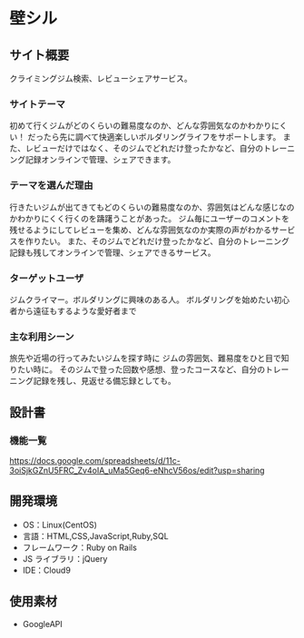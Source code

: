 # 壁シル

## サイト概要

クライミングジム検索、レビューシェアサービス。

### サイトテーマ

初めて行くジムがどのくらいの難易度なのか、どんな雰囲気なのかわかりにくい！
だったら先に調べて快適楽しいボルダリングライフをサポートします。
また、レビューだけではなく、そのジムでどれだけ登ったかなど、自分のトレーニング記録オンラインで管理、シェアできます。

### テーマを選んだ理由

行きたいジムが出てきてもどのくらいの難易度なのか、雰囲気はどんな感じなのかわかりにくく行くのを躊躇うことがあった。
ジム毎にユーザーのコメントを残せるようにしてレビューを集め、どんな雰囲気なのか実際の声がわかるサービスを作りたい。
また、そのジムでどれだけ登ったかなど、自分のトレーニング記録も残してオンラインで管理、シェアできるサービス。

### ターゲットユーザ

ジムクライマー。ボルダリングに興味のある人。
ボルダリングを始めたい初心者から遠征もするような愛好者まで

### 主な利用シーン

旅先や近場の行ってみたいジムを探す時に
ジムの雰囲気、難易度をひと目で知りたい時に。
そのジムで登った回数や感想、登ったコースなど、自分のトレーニング記録を残し、見返せる備忘録としても。

## 設計書

### 機能一覧
https://docs.google.com/spreadsheets/d/11c-3oiSjkGZnU5FRC_Zv4oIA_uMa5Geq6-eNhcV56os/edit?usp=sharing

## 開発環境

- OS：Linux(CentOS)
- 言語：HTML,CSS,JavaScript,Ruby,SQL
- フレームワーク：Ruby on Rails
- JS ライブラリ：jQuery
- IDE：Cloud9

## 使用素材

- GoogleAPI
